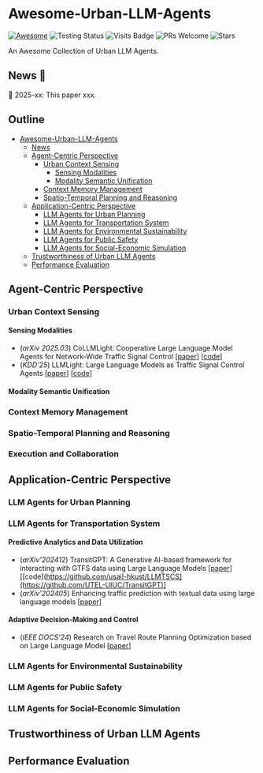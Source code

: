 # Awesome-Urban-LLM-Agents

<p align="center">

[![Awesome](https://awesome.re/badge.svg)](https://awesome.re)
![Testing Status](https://img.shields.io/badge/license-MIT-blue)
![Visits Badge](https://badges.pufler.dev/visits/usail-hkust/Awesome-Urban-LLM-Agents)
![PRs Welcome](https://img.shields.io/badge/PRs-Welcome-green)
![Stars](https://img.shields.io/github/stars/usail-hkust/Awesome-Urban-LLM-Agents)

</p>

An Awesome Collection of Urban LLM Agents.

<a id="news"></a>
## News  🎉

🌟 2025-xx: This paper xxx.

## Outline
- [Awesome-Urban-LLM-Agents](#awesome-urban-llm-agents)
  - [News](#news)
  - [Agent-Centric Perspective](#agent-centric-perspective)
    - [Urban Context Sensing](#urban-context-sensing)
      - [Sensing Modalities](#sensing-modalities)
      - [Modality Semantic Unification](#modality-semantic-unification)
    - [Context Memory Management](#context-memory-management)
    - [Spatio-Temporal Planning and Reasoning](#spatio-temporal-planning-and-reasoning)
  - [Application-Centric Perspective](#application-centric-perspective)
    - [LLM Agents for Urban Planning](#llm-agents-for-urban-planning)
    - [LLM Agents for Transportation System](#llm-agents-for-transportation-system)
    - [LLM Agents for Environmental Sustainability](#llm-agents-for-environmental-sustainability)
    - [LLM Agents for Public Safety](#llm-agents-for-public-safety)
    - [LLM Agents for Social-Economic Simulation](#llm-agents-for-social-economic-simulation)
  - [Trustworthiness of Urban LLM Agents](#trustworthiness-of-urban-llm-agents)
  - [Performance Evaluation](#performance-evaluation)

## Agent-Centric Perspective

### Urban Context Sensing

#### Sensing Modalities
- (*arXiv 2025.03*) CoLLMLight: Cooperative Large Language Model Agents for Network-Wide Traffic Signal Control [[paper](https://arxiv.org/abs/2503.11739)] [[code](https://github.com/usail-hkust/CoLLMLight)]
- (*KDD'25*) LLMLight: Large Language Models as Traffic Signal Control Agents [[paper](https://arxiv.org/abs/2312.16044)] [[code](https://github.com/usail-hkust/LLMTSCS)]

#### Modality Semantic Unification

### Context Memory Management

### Spatio-Temporal Planning and Reasoning

### Execution and Collaboration

## Application-Centric Perspective

### LLM Agents for Urban Planning

### LLM Agents for Transportation System

#### Predictive Analytics and Data Utilization
- (*arXiv'202412*) TransitGPT: A Generative AI-based framework for interacting with GTFS data using Large Language Models [[paper](https://arxiv.org/pdf/2412.06831)] [[code](https://github.com/usail-hkust/LLMTSCS](https://github.com/UTEL-UIUC/TransitGPT)]
- (*arXiv'202405*) Enhancing traffic prediction with textual data using large language models [[paper](https://arxiv.org/pdf/2405.06719)]

#### Adaptive Decision-Making and Control
- (*IEEE DOCS'24*) Research on Travel Route Planning Optimization based on Large Language Model [[paper](https://ieeexplore.ieee.org/stamp/stamp.jsp?tp=&arnumber=10704489)]



### LLM Agents for Environmental Sustainability

### LLM Agents for Public Safety

### LLM Agents for Social-Economic Simulation

## Trustworthiness of Urban LLM Agents

## Performance Evaluation
